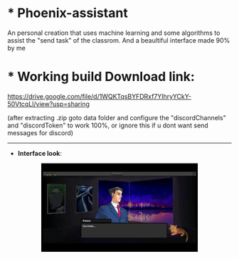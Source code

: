 # * Phoenix-assistant
An personal creation that uses machine learning and some algorithms to assist the "send task" of the classrom. And a beaultiful interface made 90% by me


# * Working build Download link:
https://drive.google.com/file/d/1WQKTqsBYFDRxf7YIhryYCkY-50VtcqLl/view?usp=sharing

(after extracting .zip goto data folder and configure the "discordChannels" and "discordToken" to work 100%, or ignore this if u dont want send messages for discord)

----------------------
- **Interface look**:
<p align="center"><img src="https://github.com/bielbritob/Phoenix-assistant/blob/b13c5180d6f3ad240ac98da678513f595e0934a2/phoenixgif.gif" width="70%" /></p>
